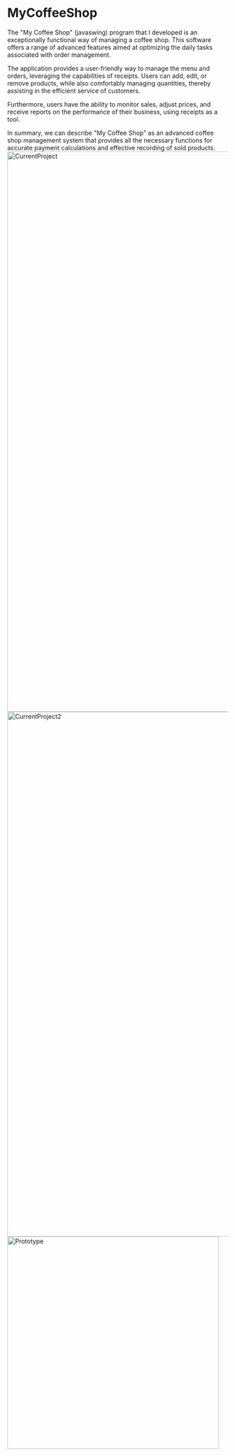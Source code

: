 # MyCoffeeShop
The "My Coffee Shop" (javaswing) program that I developed is an exceptionally functional way of managing a coffee shop. This software offers a range of advanced features aimed at optimizing the daily tasks associated with order management.

The application provides a user-friendly way to manage the menu and orders, leveraging the capabilities of receipts. Users can add, edit, or remove products, while also comfortably managing quantities, thereby assisting in the efficient service of customers.

Furthermore, users have the ability to monitor sales, adjust prices, and receive reports on the performance of their business, using receipts as a tool.

In summary, we can describe "My Coffee Shop" as an advanced coffee shop management system that provides all the necessary functions for accurate payment calculations and effective recording of sold products.
<img width="1277" alt="CurrentProject" src="https://github.com/ChrysovalantisTsiartas/MyCoffeeShop/assets/128635583/56c625ab-afc5-4508-90be-a924fe4bd7e7">
<img width="1196" alt="CurrentProject2" src="https://github.com/ChrysovalantisTsiartas/MyCoffeeShop/assets/128635583/7eb72846-0c59-4c6a-85d5-6cd0c97b9cf0">
<img width="484" alt="Prototype" src="https://github.com/ChrysovalantisTsiartas/MyCoffeeShop/assets/128635583/5c13996a-9640-41f3-ad92-e2bbe0a31c6b">
